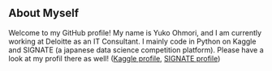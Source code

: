 ## About Myself
Welcome to my GitHub profile! My name is Yuko Ohmori, and I am currently working at Deloitte as an IT Consultant. I mainly code in Python on Kaggle and SIGNATE (a japanese data science competition platform). Please have a look at my profil there as well! ([Kaggle profile](https://www.kaggle.com/yohmori02), [SIGNATE profile](https://signate.jp/users/74597))
